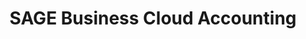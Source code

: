 ---
title: "SAGE Business Cloud Accounting"
seoTitle: "SAGE Business Cloud Accounting"
seoDescription: "Omnico had a common challenge: how to integrate SYSPRO into multiple sales channels. Our solution? A Magento B2B and B2C e-commerce website integrated with Stock2Shop. We worked closely with Omnico to create the perfect solution to suit their needs. Read more!"
lead: "Omnico is a major importer of lifestyle, cycle and electronic brands, including GoPro, Canondale, Giro, Stages, Ryder and Red-e."
summary: "Formerly Sage One: Simple and secure online accounting software"
image: "/images/sage.png"
imageAlt: "SAGE Business Cloud Accounting"
imageTitle: "SAGE Business Cloud Accounting"
imageWidth: "85"
category: "b2b"
aliases: "/sage/sage1/"
weight: 5
---
